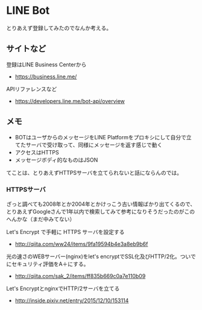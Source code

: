 # LINE Bot
とりあえず登録してみたのでなんか考える。

## サイトなど
登録はLINE Business Centerから
- https://business.line.me/

APIリファレンスなど
- https://developers.line.me/bot-api/overview

## メモ
- BOTはユーザからのメッセージをLINE Platformをプロキシにして自分で立てたサーバで受け取って、同様にメッセージを返す感じで動く
- アクセスはHTTPS
- メッセージボディ的なものはJSON

てことは、とりあえずHTTPSサーバを立てられないと話にならんのでは。

### HTTPSサーバ
ざっと調べても2008年とか2004年とかけっこう古い情報ばかり出てくるので、とりあえずGoogleさんで1年以内で検索してみて参考になりそうだったのがこのへんかな（まだ中みてない）

Let's Encrypt で手軽に HTTPS サーバを設定する
- http://qiita.com/ww24/items/9fa19594b4e3a8eb9b6f

光の速さのWEBサーバー(nginx)をlet's encryptでSSL化及びHTTP/2化。ついでにセキュリティ評価をA＋にする。
- http://qiita.com/sak_2/items/ff835b669c0a7e110b09

Let's EncryptとnginxでHTTP/2サーバを立てる
- http://inside.pixiv.net/entry/2015/12/10/153114
